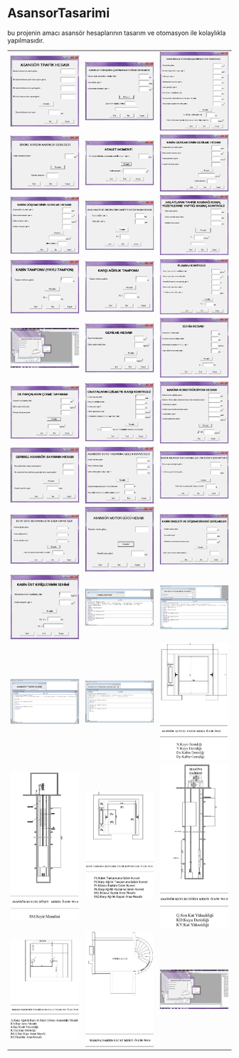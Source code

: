 # AsansorTasarimi
bu projenin amacı asansör hesaplarının tasarım ve otomasyon ile kolaylıkla yapılmasıdır.

<p>
  <table>
    <tr>
  <td>
<a href="https://github.com/muratmeric/AsansorTasarimi/blob/master/ekran%20görüntüleri/1.jpg" target="_blank">
<img src="https://github.com/muratmeric/AsansorTasarimi/blob/master/ekran%20görüntüleri/1.jpg" width="200" style="max-width:100%;"></a>
  </td>
    <td>
<a href="https://github.com/muratmeric/AsansorTasarimi/blob/master/ekran%20görüntüleri/10.jpg" target="_blank">
<img src="https://github.com/muratmeric/AsansorTasarimi/blob/master/ekran%20görüntüleri/10.jpg" width="200" style="max-width:100%;"></a>
  </td>
        <td>
<a href="https://github.com/muratmeric/AsansorTasarimi/blob/master/ekran%20görüntüleri/11.jpg" target="_blank">
<img src="https://github.com/muratmeric/AsansorTasarimi/blob/master/ekran%20görüntüleri/11.jpg" width="200" style="max-width:100%;"></a>
  </td>
      </tr>
   <tr>
  <td>
<a href="https://github.com/muratmeric/AsansorTasarimi/blob/master/ekran%20görüntüleri/12.jpg" target="_blank">
<img src="https://github.com/muratmeric/AsansorTasarimi/blob/master/ekran%20görüntüleri/12.jpg" width="200" style="max-width:100%;"></a>
  </td>
    <td>
<a href="https://github.com/muratmeric/AsansorTasarimi/blob/master/ekran%20görüntüleri/13.jpg" target="_blank">
<img src="https://github.com/muratmeric/AsansorTasarimi/blob/master/ekran%20görüntüleri/13.jpg" width="200" style="max-width:100%;"></a>
  </td>
        <td>
<a href="https://github.com/muratmeric/AsansorTasarimi/blob/master/ekran%20görüntüleri/14.jpg" target="_blank">
<img src="https://github.com/muratmeric/AsansorTasarimi/blob/master/ekran%20görüntüleri/14.jpg" width="200" style="max-width:100%;"></a>
  </td>
</tr>
<tr>
  <td>
<a href="https://github.com/muratmeric/AsansorTasarimi/blob/master/ekran%20görüntüleri/144.jpg" target="_blank">
<img src="https://github.com/muratmeric/AsansorTasarimi/blob/master/ekran%20görüntüleri/144.jpg" width="200" style="max-width:100%;"></a>
  </td>
    <td>
<a href="https://github.com/muratmeric/AsansorTasarimi/blob/master/ekran%20görüntüleri/15.jpg" target="_blank">
<img src="https://github.com/muratmeric/AsansorTasarimi/blob/master/ekran%20görüntüleri/15.jpg" width="200" style="max-width:100%;"></a>
  </td>
        <td>
<a href="https://github.com/muratmeric/AsansorTasarimi/blob/master/ekran%20görüntüleri/16.jpg" target="_blank">
<img src="https://github.com/muratmeric/AsansorTasarimi/blob/master/ekran%20görüntüleri/16.jpg" width="200" style="max-width:100%;"></a>
  </td>
</tr>
<tr>
  <td>
<a href="https://github.com/muratmeric/AsansorTasarimi/blob/master/ekran%20görüntüleri/17.jpg" target="_blank">
<img src="https://github.com/muratmeric/AsansorTasarimi/blob/master/ekran%20görüntüleri/17.jpg" width="200" style="max-width:100%;"></a>
  </td>
    <td>
<a href="https://github.com/muratmeric/AsansorTasarimi/blob/master/ekran%20görüntüleri/18.jpg" target="_blank">
<img src="https://github.com/muratmeric/AsansorTasarimi/blob/master/ekran%20görüntüleri/18.jpg" width="200" style="max-width:100%;"></a>
  </td>
        <td>
<a href="https://github.com/muratmeric/AsansorTasarimi/blob/master/ekran%20görüntüleri/19.jpg" target="_blank">
<img src="https://github.com/muratmeric/AsansorTasarimi/blob/master/ekran%20görüntüleri/19.jpg" width="200" style="max-width:100%;"></a>
  </td>
</tr>
<tr>
  <td>
<a href="https://github.com/muratmeric/AsansorTasarimi/blob/master/ekran%20görüntüleri/2.jpg" target="_blank">
<img src="https://github.com/muratmeric/AsansorTasarimi/blob/master/ekran%20görüntüleri/2.jpg" width="200" style="max-width:100%;"></a>
  </td>
    <td>
<a href="https://github.com/muratmeric/AsansorTasarimi/blob/master/ekran%20görüntüleri/20.jpg" target="_blank">
<img src="https://github.com/muratmeric/AsansorTasarimi/blob/master/ekran%20görüntüleri/20.jpg" width="200" style="max-width:100%;"></a>
  </td>
        <td>
<a href="https://github.com/muratmeric/AsansorTasarimi/blob/master/ekran%20görüntüleri/21.jpg" target="_blank">
<img src="https://github.com/muratmeric/AsansorTasarimi/blob/master/ekran%20görüntüleri/21.jpg" width="200" style="max-width:100%;"></a>
  </td>
</tr>
<tr>
  <td>
<a href="https://github.com/muratmeric/AsansorTasarimi/blob/master/ekran%20görüntüleri/22.jpg" target="_blank">
<img src="https://github.com/muratmeric/AsansorTasarimi/blob/master/ekran%20görüntüleri/22.jpg" width="200" style="max-width:100%;"></a>
  </td>
    <td>
<a href="https://github.com/muratmeric/AsansorTasarimi/blob/master/ekran%20görüntüleri/23.jpg" target="_blank">
<img src="https://github.com/muratmeric/AsansorTasarimi/blob/master/ekran%20görüntüleri/23.jpg" width="200" style="max-width:100%;"></a>
  </td>
        <td>
<a href="https://github.com/muratmeric/AsansorTasarimi/blob/master/ekran%20görüntüleri/24.jpg" target="_blank">
<img src="https://github.com/muratmeric/AsansorTasarimi/blob/master/ekran%20görüntüleri/24.jpg" width="200" style="max-width:100%;"></a>
  </td>
</tr>
<tr>
  <td>
<a href="https://github.com/muratmeric/AsansorTasarimi/blob/master/ekran%20görüntüleri/3.jpg" target="_blank">
<img src="https://github.com/muratmeric/AsansorTasarimi/blob/master/ekran%20görüntüleri/3.jpg" width="200" style="max-width:100%;"></a>
  </td>
    <td>
<a href="https://github.com/muratmeric/AsansorTasarimi/blob/master/ekran%20görüntüleri/4.jpg" target="_blank">
<img src="https://github.com/muratmeric/AsansorTasarimi/blob/master/ekran%20görüntüleri/4.jpg" width="200" style="max-width:100%;"></a>
  </td>
        <td>
<a href="https://github.com/muratmeric/AsansorTasarimi/blob/master/ekran%20görüntüleri/5.jpg" target="_blank">
<img src="https://github.com/muratmeric/AsansorTasarimi/blob/master/ekran%20görüntüleri/5.jpg" width="200" style="max-width:100%;"></a>
  </td>
</tr>
<tr>
  <td>
<a href="https://github.com/muratmeric/AsansorTasarimi/blob/master/ekran%20görüntüleri/6.jpg" target="_blank">
<img src="https://github.com/muratmeric/AsansorTasarimi/blob/master/ekran%20görüntüleri/6.jpg" width="200" style="max-width:100%;"></a>
  </td>
    <td>
<a href="https://github.com/muratmeric/AsansorTasarimi/blob/master/ekran%20görüntüleri/7.jpg" target="_blank">
<img src="https://github.com/muratmeric/AsansorTasarimi/blob/master/ekran%20görüntüleri/7.jpg" width="200" style="max-width:100%;"></a>
  </td>
        <td>
<a href="https://github.com/muratmeric/AsansorTasarimi/blob/master/ekran%20görüntüleri/8.jpg" target="_blank">
<img src="https://github.com/muratmeric/AsansorTasarimi/blob/master/ekran%20görüntüleri/8.jpg" width="200" style="max-width:100%;"></a>
  </td>
</tr>
<tr>
  <td>
<a href="https://github.com/muratmeric/AsansorTasarimi/blob/master/ekran%20görüntüleri/9.jpg" target="_blank">
<img src="https://github.com/muratmeric/AsansorTasarimi/blob/master/ekran%20görüntüleri/9.jpg" width="200" style="max-width:100%;"></a>
  </td>
    <td>
<a href="https://github.com/muratmeric/AsansorTasarimi/blob/master/ekran%20görüntüleri/form19in.jpg" target="_blank">
<img src="https://github.com/muratmeric/AsansorTasarimi/blob/master/ekran%20görüntüleri/form19in.jpg" width="200" style="max-width:100%;"></a>
  </td>
        <td>
<a href="https://github.com/muratmeric/AsansorTasarimi/blob/master/ekran%20görüntüleri/forma11in.jpg" target="_blank">
<img src="https://github.com/muratmeric/AsansorTasarimi/blob/master/ekran%20görüntüleri/forma11in.jpg" width="200" style="max-width:100%;"></a>
  </td>
</tr>
<tr>
  <td>
<a href="https://github.com/muratmeric/AsansorTasarimi/blob/master/ekran%20görüntüleri/forma1in.jpg" target="_blank">
<img src="https://github.com/muratmeric/AsansorTasarimi/blob/master/ekran%20görüntüleri/forma1in.jpg" width="200" style="max-width:100%;"></a>
  </td>
    <td>
<a href="https://github.com/muratmeric/AsansorTasarimi/blob/master/ekran%20görüntüleri/forma4in.jpg" target="_blank">
<img src="https://github.com/muratmeric/AsansorTasarimi/blob/master/ekran%20görüntüleri/forma4in.jpg" width="200" style="max-width:100%;"></a>
  </td>
        <td>
<a href="https://github.com/muratmeric/AsansorTasarimi/blob/master/ekran%20görüntüleri/oto1.jpg" target="_blank">
<img src="https://github.com/muratmeric/AsansorTasarimi/blob/master/ekran%20görüntüleri/oto1.jpg" width="200" style="max-width:100%;"></a>
  </td>
</tr>
<tr>
  <td>
<a href="https://github.com/muratmeric/AsansorTasarimi/blob/master/ekran%20görüntüleri/oto2.jpg" target="_blank">
<img src="https://github.com/muratmeric/AsansorTasarimi/blob/master/ekran%20görüntüleri/oto2.jpg" width="200" style="max-width:100%;"></a>
  </td>
    <td>
<a href="https://github.com/muratmeric/AsansorTasarimi/blob/master/ekran%20görüntüleri/oto4.jpg" target="_blank">
<img src="https://github.com/muratmeric/AsansorTasarimi/blob/master/ekran%20görüntüleri/oto4.jpg" width="200" style="max-width:100%;"></a>
  </td>
        <td>
<a href="https://github.com/muratmeric/AsansorTasarimi/blob/master/ekran%20görüntüleri/oto5.jpg" target="_blank">
<img src="https://github.com/muratmeric/AsansorTasarimi/blob/master/ekran%20görüntüleri/oto5.jpg" width="200" style="max-width:100%;"></a>
  </td>
</tr>
<tr>
  <td>
<a href="https://github.com/muratmeric/AsansorTasarimi/blob/master/ekran%20görüntüleri/oto6.jpg" target="_blank">
<img src="https://github.com/muratmeric/AsansorTasarimi/blob/master/ekran%20görüntüleri/oto6.jpg" width="200" style="max-width:100%;"></a>
 </td>
 <td>
<a href="https://github.com/muratmeric/AsansorTasarimi/blob/master/ekran%20görüntüleri/oto3.jpg" target="_blank">
<img src="https://github.com/muratmeric/AsansorTasarimi/blob/master/ekran%20görüntüleri/oto3.jpg" width="200" style="max-width:100%;"></a>
  </td>
  <td>
<a href="https://github.com/muratmeric/AsansorTasarimi/blob/master/ekran%20görüntüleri/a2.jpg" target="_blank">
<img src="https://github.com/muratmeric/AsansorTasarimi/blob/master/ekran%20görüntüleri/a2.jpg" width="200" style="max-width:100%;"></a>
 </td>
</tr></table>
